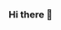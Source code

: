 ### Hi there 👋

<!--
**gabbepond/gabbepond** is a ✨ _special_ ✨ repository because its `README.md` (this file) appears on your GitHub profile.

Here are some ideas to get you started:

- 🔭 I’m currently working on finishing my Bachelor's Degree  In Web Design and Development. I am a Senior at Utah Valley University.
- 🌱 I’m currently expanding my knowledge of JavaScipt and other programming languages.
- 👯 Currently, I am a full-time student, and I work full-time at ArbiterSports.
- 🤔 I’m looking to learn new information and collaborate with people.
- 💬 Ask me about, How I named my dog?
- 📫 How to reach me: https://www.linkedin.com/in/gabbe-pond-82aa541b2/
- ⚡ Fun Hobbies and activities: I played college softball for two years at Southwestern Oregon CC. I currently play competitive Slowpitch Women's and Coed Softball. I love my Mini Black GoldenDoddle Dog Named Dodger.

-->
